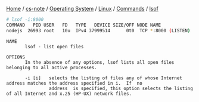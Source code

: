 [Home](https://mengxianbin.github.io) /
[cs-note](https://mengxianbin.github.io/cs-note/content) /
[Operating System](https://mengxianbin.github.io/cs-note/content/Operating%20System) /
[Linux](https://mengxianbin.github.io/cs-note/content/Operating%20System/Linux) /
[Commands](https://mengxianbin.github.io/cs-note/content/Operating%20System/Linux/Commands) /
[lsof](https://mengxianbin.github.io/cs-note/content/Operating%20System/Linux/Commands/lsof)

```sh
# lsof -i:8000
COMMAND   PID USER   FD   TYPE   DEVICE SIZE/OFF NODE NAME
nodejs  26993 root   10u  IPv4 37999514      0t0  TCP *:8000 (LISTEN)
```

```man
NAME
       lsof - list open files

OPTIONS
       In the absence of any options, lsof lists all open files belonging to all active processes.
       
       -i [i]   selects the listing of files any of whose Internet address matches the address specified in i.  If  no
                address  is specified, this option selects the listing of all Internet and x.25 (HP-UX) network files.
```
